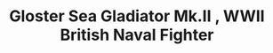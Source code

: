 ---
layout: product
title: "Gloster Sea Gladiator Mk.II , WWII British Naval Fighter"
price: "TBA" 
desc: "Maketa"
img_path: "/assets/img/ICM 32042.webp"
brand: "N/A"
available: false
special_offer: false
new: false
soon: false
cat: "010000"
subcat: "013600"
subsubcat: "0N/A"
sifra: "ICM 32042"
popular: false
spec: false
---